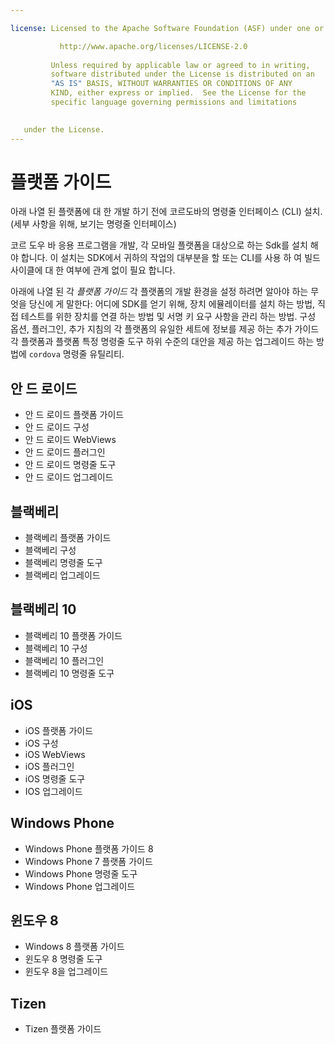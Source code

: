 ```yaml
---

license: Licensed to the Apache Software Foundation (ASF) under one or more contributor license agreements. See the NOTICE file distributed with this work for additional information regarding copyright ownership. The ASF licenses this file to you under the Apache License, Version 2.0 (the "License"); you may not use this file except in compliance with the License. You may obtain a copy of the License at

           http://www.apache.org/licenses/LICENSE-2.0
    
         Unless required by applicable law or agreed to in writing,
         software distributed under the License is distributed on an
         "AS IS" BASIS, WITHOUT WARRANTIES OR CONDITIONS OF ANY
         KIND, either express or implied.  See the License for the
         specific language governing permissions and limitations
    

   under the License.
---
```


# 플랫폼 가이드

아래 나열 된 플랫폼에 대 한 개발 하기 전에 코르도바의 명령줄 인터페이스 (CLI) 설치. (세부 사항을 위해, 보기는 명령줄 인터페이스)

코르 도우 바 응용 프로그램을 개발, 각 모바일 플랫폼을 대상으로 하는 Sdk를 설치 해야 합니다. 이 설치는 SDK에서 귀하의 작업의 대부분을 할 또는 CLI를 사용 하 여 빌드 사이클에 대 한 여부에 관계 없이 필요 합니다.

아래에 나열 된 각 *플랫폼 가이드* 각 플랫폼의 개발 환경을 설정 하려면 알아야 하는 무엇을 당신에 게 말한다: 어디에 SDK를 얻기 위해, 장치 에뮬레이터를 설치 하는 방법, 직접 테스트를 위한 장치를 연결 하는 방법 및 서명 키 요구 사항을 관리 하는 방법. 구성 옵션, 플러그인, 추가 지침의 각 플랫폼의 유일한 세트에 정보를 제공 하는 추가 가이드 각 플랫폼과 플랫폼 특정 명령줄 도구 하위 수준의 대안을 제공 하는 업그레이드 하는 방법에 `cordova` 명령줄 유틸리티.

## 안 드 로이드

*   안 드 로이드 플랫폼 가이드
*   안 드 로이드 구성
*   안 드 로이드 WebViews
*   안 드 로이드 플러그인
*   안 드 로이드 명령줄 도구
*   안 드 로이드 업그레이드

## 블랙베리

*   블랙베리 플랫폼 가이드
*   블랙베리 구성
*   블랙베리 명령줄 도구
*   블랙베리 업그레이드

## 블랙베리 10

*   블랙베리 10 플랫폼 가이드
*   블랙베리 10 구성
*   블랙베리 10 플러그인
*   블랙베리 10 명령줄 도구

## iOS

*   iOS 플랫폼 가이드
*   iOS 구성
*   iOS WebViews
*   iOS 플러그인
*   iOS 명령줄 도구
*   IOS 업그레이드

## Windows Phone

*   Windows Phone 플랫폼 가이드 8
*   Windows Phone 7 플랫폼 가이드
*   Windows Phone 명령줄 도구
*   Windows Phone 업그레이드

## 윈도우 8

*   Windows 8 플랫폼 가이드
*   윈도우 8 명령줄 도구
*   윈도우 8을 업그레이드

## Tizen

*   Tizen 플랫폼 가이드

<!--
## FirefoxOS

* FirefoxOS Configuration
-->